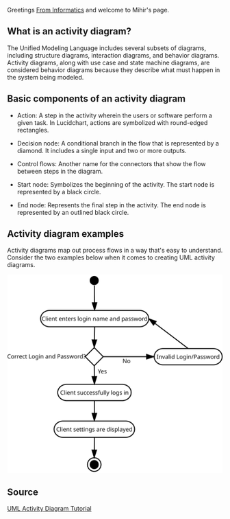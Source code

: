 Greetings [From Informatics](https://www.informatics.illinois.edu/) and welcome to Mihir's page.

## What is an activity diagram?
<p>The Unified Modeling Language includes several subsets of diagrams, including structure diagrams, interaction diagrams, and behavior diagrams. Activity diagrams, along with use case and state machine diagrams, are considered behavior diagrams because they describe what must happen in the system being modeled.</p>

## Basic components of an activity diagram

* Action: A step in the activity wherein the users or software perform a given task. In Lucidchart, actions are symbolized with round-edged rectangles.

* Decision node: A conditional branch in the flow that is represented by a diamond. It includes a single input and two or more outputs.

* Control flows: Another name for the connectors that show the flow between steps in the diagram.

* Start node: Symbolizes the beginning of the activity. The start node is represented by a black circle.

* End node: Represents the final step in the activity. The end node is represented by an outlined black circle.

## Activity diagram examples
<p>Activity diagrams map out process flows in a way that's easy to understand. Consider the two examples below when it comes to creating UML activity diagrams.</p>

![Activity Diagram](mihirsj2_assignment1.svg)

## Source

[UML Activity Diagram Tutorial](https://www.lucidchart.com/pages/uml-activity-diagram?a=0)